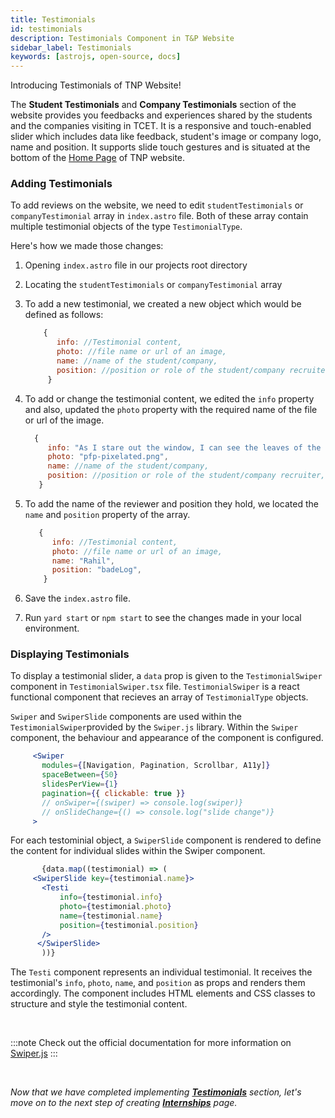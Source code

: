 ```yaml
---
title: Testimonials
id: testimonials
description: Testimonials Component in T&P Website
sidebar_label: Testimonials
keywords: [astrojs, open-source, docs]
---
```

Introducing Testimonials of TNP Website!

The **Student Testimonials** and **Company Testimonials** section of the website provides you feedbacks and experiences shared by the students and the companies visiting in TCET. 
It is a responsive and touch-enabled slider which includes data like feedback, student's image or company logo, name and position. It supports slide touch gestures and is situated at the bottom of the [Home Page](https://tnp.tcetmumbai.in/) of TNP website. 

### Adding Testimonials

To add reviews on the website, we need to edit `studentTestimonials` or `companyTestimonial` array in `index.astro` file. Both of these array contain multiple testimonial objects of the type `TestimonialType`.

Here's how we made those changes: 

1. Opening `index.astro` file in our projects root directory

2. Locating the  `studentTestimonials` or `companyTestimonial` array

3. To add a new testimonial, we created a new object which would be defined as follows:

   ```jsx title="index.astro"
       {
          info: //Testimonial content,
          photo: //file name or url of an image,
          name: //name of the student/company,
          position: //position or role of the student/company recruiter,
        }
    ```
4. To add or change the testimonial content, we edited the `info` property and also, updated the `photo` property with the required name of the file or url of the image.

     ```jsx {2,3} showLineNumbers
       {
          info: "As I stare out the window, I can see the leaves of the trees rustling in the wind. The sun is setting, freshly cut grass. I take a deep breath and let it out slowly, feeling the tension in my body release. In this moment, everything feels perfect, and I am grateful for the simple joys in life.",
          photo: "pfp-pixelated.png",
          name: //name of the student/company,
          position: //position or role of the student/company recruiter,
        }
    ```

5. To add the name of the reviewer and position they hold, we located the `name` and `position` property of the array.

    ```jsx {4,5} showLineNumbers
       {
          info: //Testimonial content,
          photo: //file name or url of an image,
          name: "Rahil",
          position: "badeLog",
        }
    ```

6. Save the `index.astro` file.

7. Run `yard start` or `npm start` to see the changes made in your local environment. 

### Displaying Testimonials

 To display a testimonial slider, a `data` prop is given to the `TestimonialSwiper` component in `TestimonialSwiper.tsx` file. `TestimonialSwiper` is a react functional component that recieves an array of `TestimonialType` objects. 

 `Swiper` and `SwiperSlide` components are used within the `TestimonialSwiper`provided by the `Swiper.js` library. Within the `Swiper` component, the behaviour and appearance of the component is configured. 

 ```jsx title="TestimonialSwiper.tsx" showLineNumbers
      <Swiper
        modules={[Navigation, Pagination, Scrollbar, A11y]}
        spaceBetween={50}
        slidesPerView={1}
        pagination={{ clickable: true }}
        // onSwiper={(swiper) => console.log(swiper)}
        // onSlideChange={() => console.log("slide change")}
      >
 ```
 For each testominial object, a `SwiperSlide` component is rendered to define the content for individual slides within the Swiper component. 

 ```jsx title="TestimonialSwiper.tsx" showLineNumbers
        {data.map((testimonial) => (
      <SwiperSlide key={testimonial.name}>
        <Testi
            info={testimonial.info}
            photo={testimonial.photo}
            name={testimonial.name}
            position={testimonial.position}
        />
       </SwiperSlide>
        ))}
 ```
 
 The `Testi` component represents an individual testimonial. It receives the testimonial's `info`, `photo`, `name`, and `position` as props and renders them accordingly. The component includes HTML elements and CSS classes to structure and style the testimonial content.

<br/>

:::note
 Check out the official documentation for more information on [Swiper.js](https://swiperjs.com/get-started)
:::

<br/>

_Now that we have completed implementing [**Testimonials**](testimonials) section, let's move on to the next step of creating [**Internships**](internships) page._
